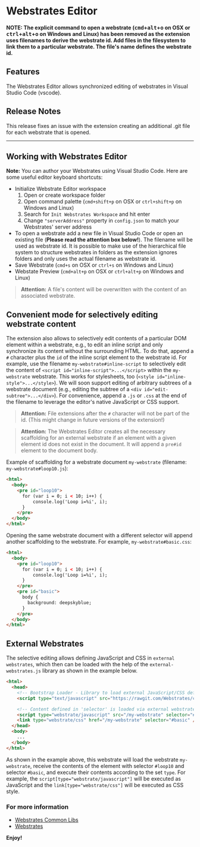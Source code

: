 # Webstrates Editor

**NOTE: The explicit command to open a webstrate (<kbd>cmd</kbd>+<kbd>alt</kbd>+<kbd>o</kbd> on OSX or <kbd>ctrl</kbd>+<kbd>alt</kbd>+<kbd>o</kbd> on Windows and Linux) has been removed as the extension uses filenames to derive the webstrate id. Add files in the filesystem to link them to a particular webstrate. The file's name defines the webstrate id.**

## Features

The Webstrates Editor allows synchronized editing of webstrates in Visual Studio Code (vscode).

## Release Notes

This release fixes an issue with the extension creating an additional .git file for each webstrate that is opened.

---

## Working with Webstrates Editor

**Note:** You can author your Webstrates using Visual Studio Code. Here are some useful editor keyboard shortcuts:

* Initialize Webstrate Editor workspace
  1. Open or create workspace folder
  2. Open command palette (`cmd+shift+p` on OSX or `ctrl+shift+p` on Windows and Linux)
  3. Search for `Init Webstrates Workspace` and hit enter
  4. Change `"serverAddress"` property in `config.json` to match your Webstrates' server address
* To open a webstrate add a new file in Visual Studio Code or open an existing file (__Please read the attention box below!__). The filename will be used as webstrate id. It is possible to make use of the hierarchical file system to structure webstrates in folders as the extension ignores folders and only uses the actual filename as webstrate id.
* Save Webstrate (`cmd+s` on OSX or `ctrl+s` on Windows and Linux)
* Webstate Preview (`cmd+alt+p` on OSX or `ctrl+alt+p` on Windows and Linux)

>__Attention:__ A file's content will be overwritten with the content of an associated webstrate.

## Convenient mode for selectively editing webstrate content
The extension also allows to selectively edit contents of a particular DOM element within a webstrate, e.g., to edit an inline script and only synchronize its content without the surrounding HTML. To do that, append a `#` character plus the `id` of the inline script element to the webstrate id. For example, use the filename `my-webstrate#inline-script` to selectively edit the content of `<script id="inline-script">...</script>` within the `my-webstrate` webstrate. This works for stylesheets, too (`<style id="inline-style">...</style>`). We will soon support editing of arbitrary subtrees of a webstrate document (e.g., editing the subtree of a `<div id="edit-subtree">...</div>`). For convenience, append a `.js` or `.css` at the end of the filename to leverage the editor's native JavaScript or CSS support.

>__Attention:__ File extensions after the `#` character will not be part of the id. (This might change in future versions of the extension!)

>__Attention:__ The Webstrates Editor creates all the necessary scaffolding for an external webstrate if an element with a given element id does not exist in the document. It will append a `pre#id` element to the document body.

Example of scaffolding for a webstrate document `my-webstrate` (filename: `my-webstrate#loop10.js`):

```html
<html>
  <body>
    <pre id="loop10">
      for (var i = 0; i < 10; i++) {
          console.log('Loop i=%i', i);
      }
    </pre>
  </body>
</html>
```

Opening the same webstrate document with a different selector will append another scaffolding to the webstrate. For example, `my-webstrate#basic.css`:

```html
<html>
  <body>
    <pre id="loop10">
      for (var i = 0; i < 10; i++) {
          console.log('Loop i=%i', i);
      }
    </pre>
    <pre id="basic">
      body {
        background: deepskyblue;
      }
    </pre>
  </body>
</html>
```

## External Webstrates

The selective editing allows defining JavaScript and CSS in `external webstrates`, which then can be loaded with the help of the `external-webstrates.js` library as shown in the example below.

```html
<html>
  <head>
    <!-- Bootstrap Loader - Library to load external JavaScript/CSS defined in a webstrate -->
    <script type="text/javascript" src="https://rawgit.com/Webstrates/common-libs/master/build/external-webstrates.js"></script>

    <!-- Content defined in 'selector' is loaded via external webstrate library and executed afterwards in the exact order in which the script/link tags are defined -->
    <script type="webstrate/javascript" src="/my-webstrate" selector="#loop10"></script>
    <link type="webstrate/css" href="/my-webstrate" selector="#basic" />
  </head>
  <body>
    ...
  </body>
</html>
```

As shown in the example above, this webstrate will load the webstrate `my-webstrate`, receive the contents of the element with selector `#loop10` and selector `#basic`, and execute their contents according to the set `type`. For example, the `script[type="webstrate/javascript"]` will be executed as JavaScript and the `link[type="webstrate/css"]` will be executed as CSS style.

### For more information

* [Webstrates Common Libs](https://github.com/Webstrates/common-libs)
* [Webstrates](http://www.webstrates.net)

**Enjoy!**